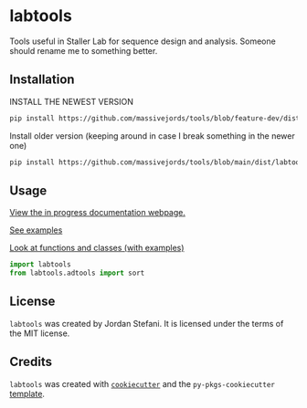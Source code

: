 # labtools

Tools useful in Staller Lab for sequence design and analysis. Someone should rename me to something better.

## Installation

INSTALL THE NEWEST VERSION

```bash 
pip install https://github.com/massivejords/tools/blob/feature-dev/dist/labtools-0.1.1-py3-none-any.whl?raw=true
```
Install older version (keeping around in case I break something in the newer one)

```bash 
pip install https://github.com/massivejords/tools/blob/main/dist/labtools-0.0.3-py3-none-any.whl?raw=true
```

## Usage

[View the in progress documentation webpage.](https://massivejords.github.io/tools/docs/_build/html/index.html)

[See examples](https://massivejords.github.io/tools/docs/_build/html/example.html)

[Look at functions and classes (with examples)](https://massivejords.github.io/tools/docs/_build/html/autoapi/index.html)

```python
import labtools
from labtools.adtools import sort
```

## License

`labtools` was created by Jordan Stefani. It is licensed under the terms of the MIT license.


## Credits

`labtools` was created with [`cookiecutter`](https://cookiecutter.readthedocs.io/en/latest/) and the `py-pkgs-cookiecutter` [template](https://github.com/py-pkgs/py-pkgs-cookiecutter).
